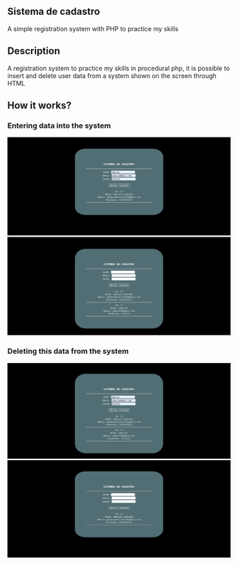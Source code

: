 <h2>Sistema de cadastro</h2>
A simple registration system with PHP to practice my skills

<h2>Description</h2>

A registration system to practice my skills in procedural php, it is possible to insert and delete user data from a system shown on the screen through HTML

<h2>How it works?</h2>

<h3>Entering data into the system</h3>
<img src="jamilly_1.png">
<img src="jamilly_2.png">
<h3>Deleting this data from the system</h3>
<img src="jamilly_3.png">
<img src="jamilly_4.png">
